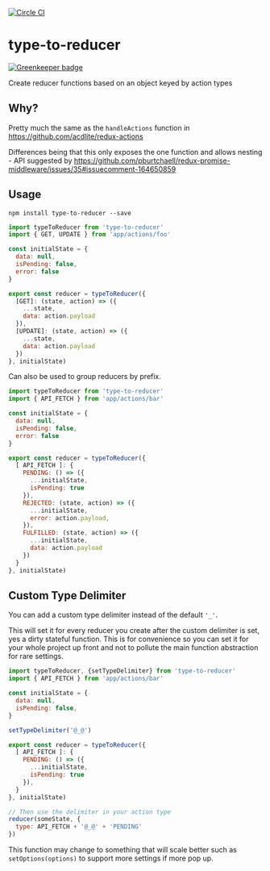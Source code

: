 [![Circle CI](https://circleci.com/gh/tomatau/type-to-reducer/tree/master.svg?style=svg)](https://circleci.com/gh/tomatau/type-to-reducer/tree/master)

# type-to-reducer

[![Greenkeeper badge](https://badges.greenkeeper.io/tomatau/type-to-reducer.svg)](https://greenkeeper.io/)

Create reducer functions based on an object keyed by action types

## Why?

Pretty much the same as the `handleActions` function in https://github.com/acdlite/redux-actions

Differences being that this only exposes the one function and allows nesting - API suggested by https://github.com/pburtchaell/redux-promise-middleware/issues/35#issuecomment-164650859

## Usage

`npm install type-to-reducer --save`

```js
import typeToReducer from 'type-to-reducer'
import { GET, UPDATE } from 'app/actions/foo'

const initialState = {
  data: null,
  isPending: false,
  error: false
}

export const reducer = typeToReducer({
  [GET]: (state, action) => ({
    ...state,
    data: action.payload
  }),
  [UPDATE]: (state, action) => ({
    ...state,
    data: action.payload
  })
}, initialState)
```

Can also be used to group reducers by prefix.

```js
import typeToReducer from 'type-to-reducer'
import { API_FETCH } from 'app/actions/bar'

const initialState = {
  data: null,
  isPending: false,
  error: false
}

export const reducer = typeToReducer({
  [ API_FETCH ]: {
    PENDING: () => ({
      ...initialState,
      isPending: true
    }),
    REJECTED: (state, action) => ({
      ...initialState,
      error: action.payload,
    }),
    FULFILLED: (state, action) => ({
      ...initialState,
      data: action.payload
    })
  }
}, initialState)
```

## Custom Type Delimiter

You can add a custom type delimiter instead of the default `'_'`.

This will set it for every reducer you create after the custom delimiter is set, yes a dirty stateful function. This is for convenience so you can set it for your whole project up front and not to pollute the main function abstraction for rare settings.

```js
import typeToReducer, {setTypeDelimiter} from 'type-to-reducer'
import { API_FETCH } from 'app/actions/bar'

const initialState = {
  data: null,
  isPending: false,
}

setTypeDelimiter('@_@')

export const reducer = typeToReducer({
  [ API_FETCH ]: {
    PENDING: () => ({
      ...initialState,
      isPending: true
    }),
  }
}, initialState)

// Then use the delimiter in your action type
reducer(someState, {
  type: API_FETCH + '@_@' + 'PENDING'
})
```

This function may change to something that will scale better such as `setOptions(options)` to support more settings if more pop up.
